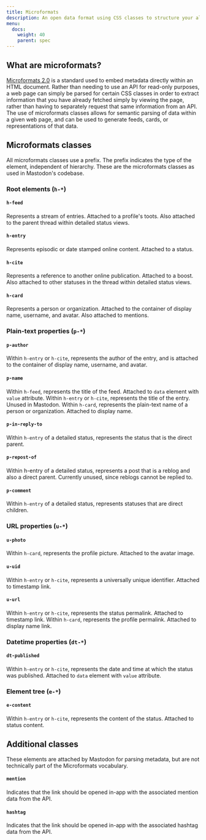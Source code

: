 ```yaml
---
title: Microformats
description: An open data format using CSS classes to structure your already-existing HTML.
menu:
  docs:
    weight: 40
    parent: spec
---
```


## What are microformats? <a id="intro"></a>

[Microformats 2.0](https://microformats.io/) is a standard used to embed metadata directly within an HTML document. Rather than needing to use an API for read-only purposes, a web page can simply be parsed for certain CSS classes in order to extract information that you have already fetched simply by viewing the page, rather than having to separately request that same information from an API. The use of microformats classes allows for semantic parsing of data within a given web page, and can be used to generate feeds, cards, or representations of that data.

## Microformats classes <a id="classes"></a>

All microformats classes use a prefix. The prefix indicates the type of the element, independent of hierarchy. These are the microformats classes as used in Mastodon's codebase.

### Root elements \(`h-*`\) <a id="h"></a>

#### `h-feed` <a id="h-feed"></a>

Represents a stream of entries. Attached to a profile's toots. Also attached to the parent thread within detailed status views.

#### `h-entry` <a id="h-entry"></a>

Represents episodic or date stamped online content. Attached to a status.

#### `h-cite` <a id="h-cite"></a>

Represents a reference to another online publication. Attached to a boost. Also attached to other statuses in the thread within detailed status views.

#### `h-card` <a id="h-card"></a>

Represents a person or organization. Attached to the container of display name, username, and avatar. Also attached to mentions.

### Plain-text properties \(`p-*`\) <a id="p"></a>

#### `p-author` <a id="p-author"></a>

Within `h-entry` or `h-cite`, represents the author of the entry, and is attached to the container of display name, username, and avatar.

#### `p-name` <a id="p-name"></a>

Within `h-feed`, represents the title of the feed. Attached to `data` element with `value` attribute.
Within `h-entry` or `h-cite`, represents the title of the entry. Unused in Mastodon.
Within `h-card`, represents the plain-text name of a person or organization. Attached to display name.

#### `p-in-reply-to` <a id="p-in-reply-to"></a>

Within `h-entry` of a detailed status, represents the status that is the direct parent.

#### `p-repost-of` <a id="p-repost-of"></a>

Within h-entry of a detailed status, represents a post that is a reblog and also a direct parent. Currently unused, since reblogs cannot be replied to.

#### `p-comment` <a id="p-comment"></a>

Within `h-entry` of a detailed status, represents statuses that are direct children.

### URL properties \(`u-*`\) <a id="u"></a>

#### `u-photo` <a id="u-photo"></a>

Within `h-card`, represents the profile picture. Attached to the avatar image.

#### `u-uid` <a id="u-uid"></a>

Within `h-entry` or `h-cite`, represents a universally unique identifier. Attached to timestamp link.

#### `u-url` <a id="u-url"></a>

Within `h-entry` or `h-cite`, represents the status permalink. Attached to timestamp link.
Within `h-card`, represents the profile permalink. Attached to display name link.

### Datetime properties \(`dt-*`\) <a id="dt"></a>

#### `dt-published` <a id="dt-published"></a>

Within `h-entry` or `h-cite`, represents the date and time at which the status was published. Attached to `data` element with `value` attribute.

### Element tree \(`e-*`\) <a id="e"></a>

#### `e-content` <a id="e-content"></a>

Within `h-entry` or `h-cite`, represents the content of the status. Attached to status content.

## Additional classes <a id="mastodon"></a>

These elements are attached by Mastodon for parsing metadata, but are not technically part of the Microformats vocabulary.

#### `mention` <a id="mention"></a>

Indicates that the link should be opened in-app with the associated mention data from the API.

#### `hashtag` <a id="hashtag"></a>

Indicates that the link should be opened in-app with the associated hashtag data from the API.


